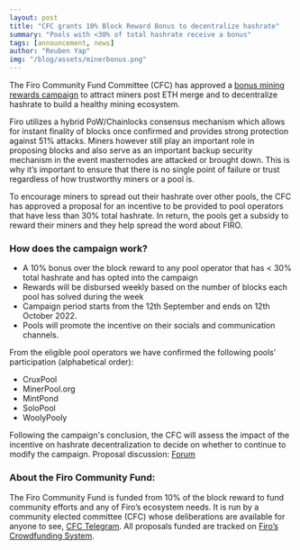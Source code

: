 ```yaml
---
layout: post
title: "CFC grants 10% Block Reward Bonus to decentralize hashrate"
summary: "Pools with <30% of total hashrate receive a bonus"
tags: [announcement, news]
author: "Reuben Yap"
img: "/blog/assets/minerbonus.png"
---
```

The Firo Community Fund Committee (CFC) has approved a [bonus mining rewards campaign](https://funding.firo.org/proposals/mining-pool-bonus-operation-decentralize-hashrate-Fiendish) to attract miners post ETH merge and to decentralize hashrate to build a healthy mining ecosystem. 

Firo utilizes a hybrid PoW/Chainlocks consensus mechanism which allows for instant finality of blocks once confirmed and provides strong protection against 51% attacks. Miners however still play an important role in proposing blocks and also serve as an important backup security mechanism in the event masternodes are attacked or brought down. This is why it’s important to ensure that there is no single point of failure or trust regardless of how trustworthy miners or a pool is. 

To encourage miners to spread out their hashrate over other pools, the CFC has approved a proposal for an incentive to be provided to pool operators that have less than 30% total hashrate. In return, the pools get a subsidy to reward their miners and they help spread the word about FIRO. 

### How does the campaign work?  
* A 10% bonus over the block reward to any pool operator that has < 30% total hashrate and has opted into the campaign
* Rewards will be disbursed weekly based on the number of blocks each pool has solved during the week
* Campaign period starts from the 12th September and ends on 12th October 2022.
* Pools will promote the incentive on their socials and communication channels.

From the eligible pool operators we have confirmed the following pools’ participation (alphabetical order):  
* CruxPool
* MinerPool.org
* MintPond
* SoloPool
* WoolyPooly

Following the campaign's conclusion, the CFC will assess the impact of the incentive on hashrate decentralization to decide on whether to continue to modify the campaign. 
Proposal discussion: [Forum](https://forum.firo.org/t/fcs-proposal-mining-pool-bonus-operation-decentralize-hashrate/2713)  

### About the Firo Community Fund:

The Firo Community Fund is funded from 10% of the block reward to fund community efforts and any of Firo’s ecosystem needs. It is run by a community elected committee (CFC) whose deliberations are available for anyone to see, [CFC Telegram](https://t.me/firocfc). All proposals funded are tracked on [Firo’s Crowdfunding System](https://funding.firo.org/).
